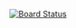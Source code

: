 [![Board Status](https://petolu.visualstudio.com/f33ef650-6383-4e8e-87cd-61c87729ad49/697aa34c-4e00-4dd1-a356-e322cfa47fe3/_apis/work/boardbadge/da1b6841-a226-4a35-b3e0-b60c3e3c033d)](https://petolu.visualstudio.com/f33ef650-6383-4e8e-87cd-61c87729ad49/_boards/board/t/697aa34c-4e00-4dd1-a356-e322cfa47fe3/Microsoft.RequirementCategory)